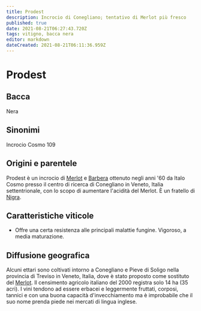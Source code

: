 ```yaml
---
title: Prodest
description: Incrocio di Conegliano; tentativo di Merlot più fresco
published: true
date: 2021-08-21T06:27:43.720Z
tags: vitigno, bacca nera
editor: markdown
dateCreated: 2021-08-21T06:11:36.959Z
---
```


# Prodest

## Bacca
Nera
## Sinonimi
Incrocio Cosmo 109

## Origini e parentele
Prodest è un incrocio di [Merlot](/vitigni/Francia/bacca-nera/merlot) e [Barbera](/vitigni/bacca-nera/barbera) ottenuto negli anni '60 da Italo Cosmo presso il centro di ricerca di Conegliano in Veneto, Italia settentrionale, con lo scopo di aumentare l'acidità del Merlot. È un fratello di [Nigra](/vitigni/bacca-nera/nigra).

## Caratteristiche viticole
- Offre una certa resistenza alle principali malattie fungine. Vigoroso, a media maturazione.

## Diffusione geografica
Alcuni ettari sono coltivati intorno a Conegliano e Pieve di Soligo nella provincia di Treviso in Veneto, Italia, dove è stato proposto come sostituto del [Merlot](/vitigni/Francia/bacca-nera/merlot). Il censimento agricolo italiano del 2000 registra solo 14 ha (35 acri). I vini tendono ad essere erbacei e leggermente fruttati, corposi, tannici e con una buona capacità d'invecchiamento ma è improbabile che il suo nome prenda piede nei mercati di lingua inglese.